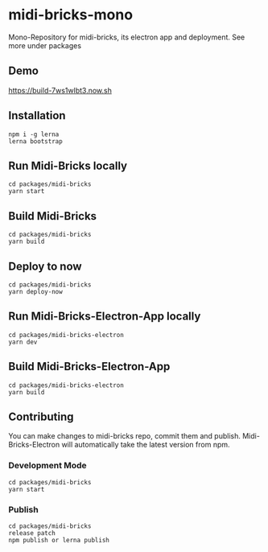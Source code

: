 # midi-bricks-mono

Mono-Repository for midi-bricks, its electron app and deployment. See more under packages

## Demo

https://build-7ws1wlbt3.now.sh

## Installation

```
npm i -g lerna
lerna bootstrap
```

## Run Midi-Bricks locally

```
cd packages/midi-bricks
yarn start
```

## Build Midi-Bricks

```
cd packages/midi-bricks
yarn build
```

## Deploy to now

```
cd packages/midi-bricks
yarn deploy-now
```

## Run Midi-Bricks-Electron-App locally

```
cd packages/midi-bricks-electron
yarn dev
```

## Build Midi-Bricks-Electron-App

```
cd packages/midi-bricks-electron
yarn build
```

## Contributing

You can make changes to midi-bricks repo, commit them and publish. Midi-Bricks-Electron will automatically take the latest version from npm.

### Development Mode

```
cd packages/midi-bricks
yarn start
```

### Publish

```
cd packages/midi-bricks
release patch
npm publish or lerna publish
```

